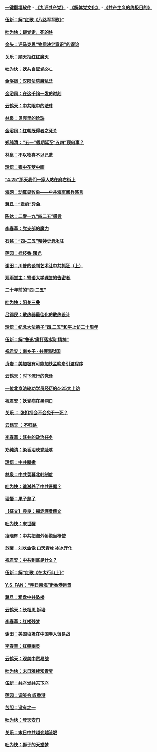 #### [一键翻墙软件](https://github.com/gfw-breaker/nogfw/blob/master/README.md?t=05031837) -  [《九评共产党》](https://github.com/gfw-breaker/9ping.md?t=05031837) - [《解体党文化》](https://github.com/gfw-breaker/jtdwh.md?t=05031837) - [《共产主义的终极目的》](https://github.com/gfw-breaker/gczydzjmd.md?t=05031837)

#### [伍新：解“红歌《八路军军歌》”](../pages/nsc993/n11227702.md?t=05031837) 

#### [吐为快：跟党走，死的快](../pages/nsc993/n11227511.md?t=05031837) 

#### [金头：评马克思“物质决定意识”的谬论](../pages/nsc993/n11227161.md?t=05031837) 

#### [关乐：顺天拒红红魔灭](../pages/nsc993/n11225393.md?t=05031837) 

#### [吐为快：妖共自证党必亡](../pages/nsc993/n11223109.md?t=05031837) 

#### [金浴凤：汉阳法院魔乱法](../pages/nsc993/n11222083.md?t=05031837) 

#### [金浴凤：在这千钧一发的时刻](../pages/nsc993/n11222047.md?t=05031837) 

#### [云鹤天：中共眼中的法律](../pages/nsc993/n11221943.md?t=05031837) 

#### [林泉：贝壳里的珍珠](../pages/nsc993/n11217073.md?t=05031837) 

#### [金浴凤：红朝既得者之死关](../pages/nsc993/n11217063.md?t=05031837) 

#### [郑纯清：“五一”假期延至“五四”顶何事？](../pages/nsc993/n11217000.md?t=05031837) 

#### [林泉：不以物喜不以己悲](../pages/nsc993/n11216987.md?t=05031837) 

#### [理悟：雾中花梦中画](../pages/nsc993/n11213846.md?t=05031837) 

#### [“4.25”那天我们一家人站在府右街上](../pages/nsc993/n11210435.md?t=05031837) 

#### [海网：动辄显败象——中共海军阅兵感言](../pages/nsc993/n11212147.md?t=05031837) 

#### [冀旦：“袁府”异象 ](../pages/nsc993/n11211996.md?t=05031837) 

#### [陈达：二零一九“四二五”感言](../pages/nsc993/n11211971.md?t=05031837) 

#### [李春草：党支部的魔力](../pages/nsc993/n11211722.md?t=05031837) 

#### [石铭：“四•二五”精神史册永驻](../pages/nsc993/n11210585.md?t=05031837) 

#### [莲园：桂枝香‧曙光](../pages/nsc993/n11210371.md?t=05031837) 

#### [谢田：川普的谈判艺术让中共抓狂（上）](../pages/nsc993/n11209038.md?t=05031837) 

#### [观雨堂主：寄语大学课堂的告密者 ](../pages/nsc993/n11209062.md?t=05031837) 

#### [二十年前的“四·二五”](../pages/nsc993/n11207639.md?t=05031837) 

#### [吐为快：阳关三叠](../pages/nsc993/n11207152.md?t=05031837) 

#### [吕锡民：散热器最佳化的散热设计](../pages/nsc993/n11206294.md?t=05031837) 

#### [理悟：纪念大法弟子“四.二五”和平上访二十周年](../pages/nsc993/n11206269.md?t=05031837) 

#### [伍新：解“鲁迅‘痛打落水狗’精神”](../pages/nsc993/n11206208.md?t=05031837) 

#### [祝君安：南乡子 · 共匪监狱国](../pages/nsc993/n11203831.md?t=05031837) 

#### [贞岩：美加极有可能加快孟晚舟引渡程序](../pages/nsc993/n11203705.md?t=05031837) 

#### [云鹤天：时下流行的党话](../pages/nsc993/n11203254.md?t=05031837) 

#### [一位北京法轮功学员经历的4·25大上访](../pages/nsc993/n11203160.md?t=05031837) 

#### [祝君安：妖党病在黑洞口](../pages/nsc993/n11201449.md?t=05031837) 

#### [关乐 ： 张扣扣会不会免于一死？](../pages/nsc993/n11201363.md?t=05031837) 

#### [云鹤天 ：不归路 ](../pages/nsc993/n11201359.md?t=05031837) 

#### [李春草：妖共的政治任务](../pages/nsc993/n11199926.md?t=05031837) 

#### [郑纯清：染香泪映党脸嘴](../pages/nsc993/n11199911.md?t=05031837) 

#### [理悟：中共腿撇](../pages/nsc993/n11199727.md?t=05031837) 

#### [林泉：中共羡慕北韩制度](../pages/nsc993/n11199776.md?t=05031837) 

#### [吐为快：谁滋养了中共恶魔？](../pages/nsc993/n11199706.md?t=05031837) 

#### [理悟：果子熟了](../pages/nsc993/n11196774.md?t=05031837) 

#### [【征文】典良：揭赤匪黄俄文](../pages/nsc993/n11195773.md?t=05031837) 

#### [吐为快：末世醒](../pages/nsc993/n11196757.md?t=05031837) 

#### [凌晓辉：中共把海外侨胞当枪使](../pages/nsc993/n11195270.md?t=05031837) 

#### [苏醒：刘欢金像 口天青峰 冰冰开化](../pages/nsc993/n11194046.md?t=05031837) 

#### [祝君安：中共到底是什么？](../pages/nsc993/n11193828.md?t=05031837) 

#### [伍新：解“红歌《在太行山上》”](../pages/nsc993/n11193680.md?t=05031837) 

#### [Y.S. FAN：“明日南海”新香港远景](../pages/nsc993/n11189809.md?t=05031837) 

#### [冀旦：粗盘中共坠楼](../pages/nsc993/n11188872.md?t=05031837) 

#### [云鹤天：长相思 拆墙](../pages/nsc993/n11187494.md?t=05031837) 

#### [李春草：红楼残梦](../pages/nsc993/n11187468.md?t=05031837) 

#### [谢田：美国垃圾在中国卷入贸易战](../pages/nsc993/n11184083.md?t=05031837) 

#### [李春草：红朝幽灵](../pages/nsc993/n11186717.md?t=05031837) 

#### [云鹤天：观美中贸易战](../pages/nsc993/n11184252.md?t=05031837) 

#### [吐为快：末日难续知青梦](../pages/nsc993/n11183957.md?t=05031837) 

#### [伍新：共产党共天下产](../pages/nsc993/n11183941.md?t=05031837) 

#### [莲园：调笑令 叹香港](../pages/nsc993/n11183930.md?t=05031837) 

#### [苦胆：没有之一](../pages/nsc993/n11183909.md?t=05031837) 

#### [吐为快：登天安门](../pages/nsc993/n11183895.md?t=05031837) 

#### [关乐：末日中共越变越流氓](../pages/nsc993/n11183026.md?t=05031837) 

#### [吐为快：狮子的天堂梦](../pages/nsc993/n11179854.md?t=05031837) 

